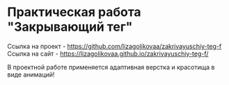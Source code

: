 # Практическая работа "Закрывающий тег"
Ссылка на проект - https://github.com/lizagolikovaa/zakrivayuschiy-teg-f
Ссылка на сайт - https://lizagolikovaa.github.io/zakrivayuschiy-teg-f/

В проектной работе применяется адаптивная верстка и красотища в виде анимаций! 
